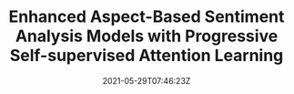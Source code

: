 ---
title: "Enhanced Aspect-Based Sentiment Analysis Models with Progressive Self-supervised Attention Learning"
authors:
- Jinsong Su
- Jialong Tang
- Hui Jiang
- Ziyao Lu
- Yubin Ge
- Linfeng Song
- Deyi Xiong
- Le Sun
- Jiebo Luo
author_notes:
- "共同一作"
- "共同一作"
- 
- 
- 
- 
- 
- 
- 
date: "2021-05-29T07:46:23Z"
publishDate: "2025-05-29T07:46:23Z"
publication_types: [direction5]
publication: "**Artificial Intelligence.** (CCF-A类)"
---